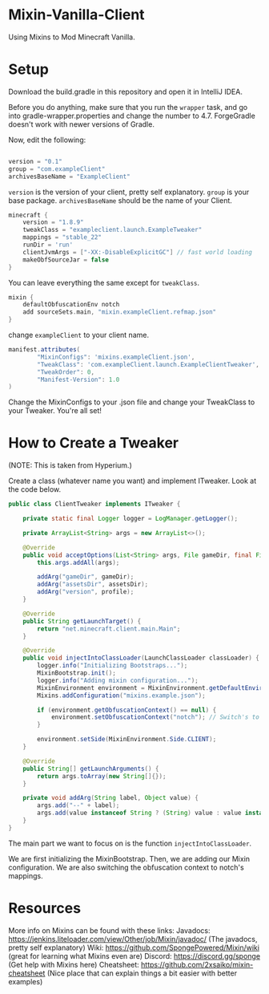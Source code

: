 # Mixin-Vanilla-Client
Using Mixins to Mod Minecraft Vanilla.

# Setup
Download the build.gradle in this repository and open it in IntelliJ IDEA.

Before you do anything, make sure that you run the `wrapper` task, and go into gradle-wrapper.properties and change the number to 4.7. ForgeGradle doesn't work with newer versions of Gradle.

Now, edit the following:

```gradle

version = "0.1"
group = "com.exampleClient"
archivesBaseName = "ExampleClient"

```

`version` is the version of your client, pretty self explanatory.
`group` is your base package.
`archivesBaseName` should be the name of your Client.

```gradle
minecraft {
    version = "1.8.9"
    tweakClass = "exampleclient.launch.ExampleTweaker"
    mappings = "stable_22"
    runDir = 'run'
    clientJvmArgs = ["-XX:-DisableExplicitGC"] // fast world loading
    makeObfSourceJar = false
}
```

You can leave everything the same except for `tweakClass`.

```gradle
mixin {
    defaultObfuscationEnv notch
    add sourceSets.main, "mixin.exampleClient.refmap.json"
}
```

change `exampleClient` to your client name.

```gradle
manifest.attributes(
		"MixinConfigs": 'mixins.exampleClient.json',
		"TweakClass": 'com.exampleClient.launch.ExampleClientTweaker',
		"TweakOrder": 0,
		"Manifest-Version": 1.0
)
```

Change the MixinConfigs to your .json file and change your TweakClass to your Tweaker.
You're all set!

# How to Create a Tweaker

(NOTE: This is taken from Hyperium.)

Create a class (whatever name you want) and implement ITweaker. Look at the code below.

```java
public class ClientTweaker implements ITweaker {

    private static final Logger logger = LogManager.getLogger();

    private ArrayList<String> args = new ArrayList<>();

    @Override
    public void acceptOptions(List<String> args, File gameDir, final File assetsDir, String profile) {
        this.args.addAll(args);

        addArg("gameDir", gameDir);
        addArg("assetsDir", assetsDir);
        addArg("version", profile);
    }

    @Override
    public String getLaunchTarget() {
        return "net.minecraft.client.main.Main";
    }

    @Override
    public void injectIntoClassLoader(LaunchClassLoader classLoader) {
        logger.info("Initializing Bootstraps...");
        MixinBootstrap.init();
        logger.info("Adding mixin configuration...");
        MixinEnvironment environment = MixinEnvironment.getDefaultEnvironment();
        Mixins.addConfiguration("mixins.example.json");

        if (environment.getObfuscationContext() == null) {
            environment.setObfuscationContext("notch"); // Switch's to notch mappings
        }

        environment.setSide(MixinEnvironment.Side.CLIENT);
    }

    @Override
    public String[] getLaunchArguments() {
        return args.toArray(new String[]{});
    }

    private void addArg(String label, Object value) {
        args.add("--" + label);
        args.add(value instanceof String ? (String) value : value instanceof File ? ((File) value).getAbsolutePath() : ".");
    }
}
```
 
The main part we want to focus on is the function `injectIntoClassLoader`.

We are first initializing the MixinBootstrap. Then, we are adding our Mixin configuration. We are also switching the obfuscation context to notch's mappings.

# Resources
More info on Mixins can be found with these links:
Javadocs: https://jenkins.liteloader.com/view/Other/job/Mixin/javadoc/ (The javadocs, pretty self explanatory)
Wiki: https://github.com/SpongePowered/Mixin/wiki (great for learning what Mixins even are)
Discord: https://discord.gg/sponge (Get help with Mixins here)
Cheatsheet: https://github.com/2xsaiko/mixin-cheatsheet (Nice place that can explain things a bit easier with better examples)
